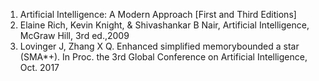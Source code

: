 1. Artificial Intelligence: A Modern Approach [First and Third Editions]
2. Elaine Rich, Kevin Knight, & Shivashankar B Nair, Artificial Intelligence, McGraw Hill, 3rd
ed.,2009
3. Lovinger J, Zhang X Q. Enhanced simplified memorybounded a star (SMA*+). In Proc. the 3rd Global Conference on Artificial Intelligence, Oct. 2017
